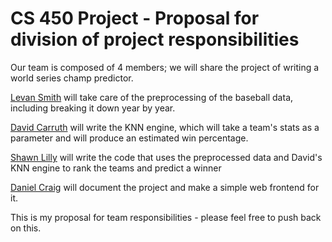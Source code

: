 # CS 450 Project - Proposal for division of project responsibilities

Our team is composed of 4 members; we will share the project of writing a world series champ predictor.

[Levan Smith](https://github.com/levictorsmith) will take care of the preprocessing of the baseball data, including breaking it down year by year.

[David Carruth](https://github.com/dcarruth) will write the KNN engine, which will take a team's stats as a parameter and will produce an estimated win percentage.

[Shawn Lilly](https://github.com/ShawnLilly) will write the code that uses the preprocessed data and David's KNN engine to rank the teams and predict a winner

[Daniel Craig](https://github.com/danielmartincraig) will document the project and make a simple web frontend for it.


This is my proposal for team responsibilities - please feel free to push back on this.
